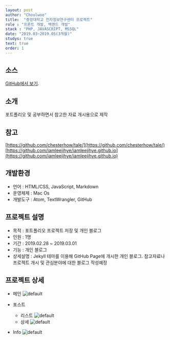 ```yaml
---
layout: post
author: "Choulwoo"
title:  "중앙대학교 전자정보연구센터 프로젝트"
role : "프론트 개발, 백엔드 개발"
stack : "PHP, JAVASCRIPT, MSSQL"
date: "2019.03~2019.05(3개월)"
studys: true
text: true
order: 1
---
```


## 소스
[GitHub에서 보기](https://github.com/Kimchoulwoo/Fewoo).

## 소개
포트폴리오 및 공부하면서 참고한 자료 개시용으로 제작<br>

## 참고
[https://github.com/chesterhow/tale/](https://github.com/chesterhow/tale/)<br>
[https://github.com/iamleejihye/iamleejihye.github.io](https://github.com/iamleejihye/iamleejihye.github.io)

## 개발환경
- 언어 : HTML/CSS, JavaScript, Markdown
- 운영체제 :  Mac Os
- 개발도구 : Atom, TextWrangler, GitHub

## 프로젝트 설명
- 목적 : 포트폴리오 프로젝트 저장 및 개인 블로그
- 인원 : 1명
- 기간 : 2019.02.28 ~ 2019.03.01
- 기능 : 개인 블로그
- 상세설명 : Jekyll 테마를 이용해 GitHub Page에 개시한 개인 블로그. 참고자료나 프로젝트 개시 및 관심분야에 대한 블로그 작성예정


## 프로젝트 상세
* 메인
![default](https://user-images.githubusercontent.com/38024403/53784498-d41f3e00-3f58-11e9-895f-ae651026f3f6.JPG)

* 포스트
  * 리스트
![default](https://user-images.githubusercontent.com/38024403/53784499-d4b7d480-3f58-11e9-9a06-1c6e315528a7.JPG)
  * 상세
![default](https://user-images.githubusercontent.com/38024403/53784500-d4b7d480-3f58-11e9-9ae3-10648dd58efc.JPG)

* Info
![default](https://user-images.githubusercontent.com/38024403/53784501-d4b7d480-3f58-11e9-96d5-5c80da74e668.JPG)
